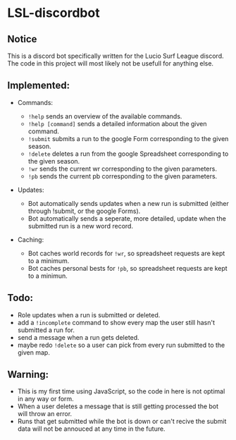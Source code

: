 # LSL-discordbot

## Notice
This is a discord bot specifically written for the Lucio Surf League discord. 
The code in this project will most likely not be usefull for anything else.

## Implemented:
- Commands:
  - `!help` sends an overview of the available commands.
  - `!help [command]` sends a detailed information about the given command.
  - `!submit` submits a run to the google Form corresponding to the given season.
  - `!delete` deletes a run from the google Spreadsheet corresponding to the given season.
  - `!wr` sends the current wr corresponding to the given parameters.
  - `!pb` sends the current pb corresponding to the given parameters.

- Updates:
  - Bot automatically sends updates when a new run is submitted (either through !submit, or the google Forms).
  - Bot automatically sends a seperate, more detailed, update when the submitted run is a new word record.

- Caching:
  - Bot caches world records for `!wr`, so spreadsheet requests are kept to a minimum.
  - Bot caches personal bests for `!pb`, so spreadsheet requests are kept to a minimun.


## Todo:
- Role updates when a run is submitted or deleted.
- add a `!incomplete` command to show every map the user still hasn't submitted a run for.
- send a message when a run gets deleted.
- maybe redo `!delete` so a user can pick from every run submitted to the given map.


## Warning:
- This is my first time using JavaScript, so the code in here is not optimal in any way or form.
- When a user deletes a message that is still getting processed the bot will throw an error.
- Runs that get submitted while the bot is down or can't recive the submit data will not be annouced at any time in the future.